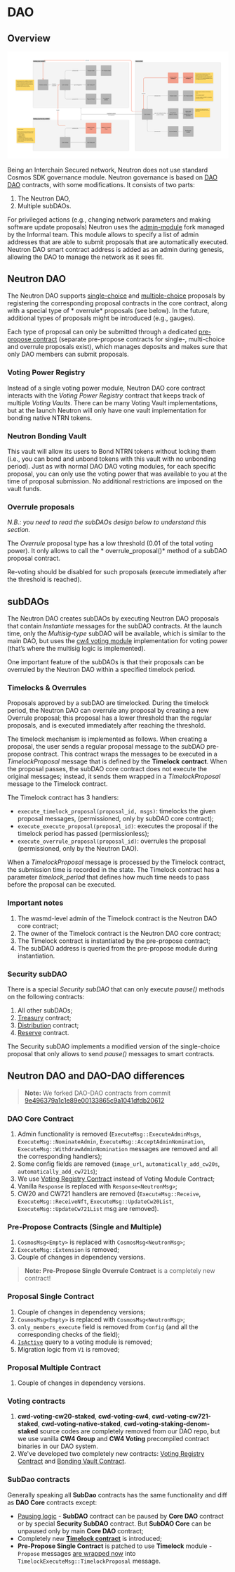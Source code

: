 # DAO

## Overview

![Governance.png](/img/governance.png)

Being an Interchain Secured network, Neutron does not use standard Cosmos SDK governance module. Neutron governance
is based on [DAO DAO](https://github.com/DA0-DA0/dao-contracts) contracts, with some modifications. It consists of two
parts:

1. The Neutron DAO,
2. Multiple subDAOs.

For privileged actions (e.g., changing network parameters and making software update proposals) Neutron uses
the [admin-module](https://github.com/Ethernal-Tech/admin-module) fork managed by the Informal team. This module allows
to specify a list of admin addresses that are able to submit proposals that are automatically executed. Neutron DAO
smart contract address is added as an admin during genesis, allowing the DAO to manage the network as it sees fit. 

## Neutron DAO

The Neutron DAO
supports [single-choice](https://github.com/DA0-DA0/dao-contracts/tree/main/contracts/proposal/dao-proposal-single)
and [multiple-choice](https://github.com/DA0-DA0/dao-contracts/tree/main/contracts/proposal/dao-proposal-multiple)
proposals by registering the corresponding proposal contracts in the core contract, along with a special type of *
overrule* proposals (see below). In the future, additional types of proposals might be introduced (e.g., gauges).

Each type of proposal can only be submitted through a
dedicated [pre-propose contract](https://github.com/DA0-DA0/dao-contracts/tree/main/contracts/pre-propose) (separate
pre-propose contracts for single-, multi-choice and overrule proposals exist), which manages deposits and makes sure
that only DAO members can submit proposals.

### Voting Power Registry

Instead of a single voting power module, Neutron DAO core contract interacts with the *Voting Power Registry* contract
that keeps track of multiple *Voting Vaults*. There can be many Voting Vault implementations, but at the launch Neutron
will only have one vault implementation for bonding native NTRN tokens.

### Neutron Bonding Vault

This vault will allow its users to Bond NTRN tokens without locking them (i.e., you can bond and unbond tokens with this
vault with no unbonding period). Just as with normal DAO DAO voting modules, for each specific proposal, you can only
use the voting power that was available to you at the time of proposal submission. No additional restrictions are
imposed on the vault funds.

### Overrule proposals

*N.B.: you need to read the subDAOs design below to understand this section.*

The *Overrule* proposal type has a low threshold (0.01 of the total voting power). It only allows to call the *
overrule_proposal()* method of a subDAO proposal contract.

Re-voting should be disabled for such proposals (execute immediately after the threshold is reached).

## subDAOs

The Neutron DAO creates subDAOs by executing Neutron DAO proposals that contain *Instantiate* messages for the subDAO
contracts. At the launch time, only the *Multisig-type* subDAO will be available, which is similar to the main DAO, but
uses the [cw4 voting module](https://github.com/DA0-DA0/dao-contracts/tree/main/contracts/voting/dao-voting-cw4)
implementation for voting power (that’s where the multisig logic is implemented).

One important feature of the subDAOs is that their proposals can be overruled by the Neutron DAO within a specified
timelock period.

### Timelocks & Overrules

Proposals approved by a subDAO are timelocked. During the timelock period, the Neutron DAO can overrule any proposal by
creating a new Overrule proposal; this proposal has a lower threshold than the regular proposals, and is executed
immediately after reaching the threshold.

The timelock mechanism is implemented as follows. When creating a proposal, the user sends a regular proposal message to
the subDAO pre-propose contract. This contract wraps the messages to be executed in a *TimelockProposal* message that is
defined by the **Timelock** **contract**. When the proposal passes, the subDAO core contract does not execute the
original messages; instead, it sends them wrapped in a *TimelockProposal* message to the Timelock contract.

The Timelock contract has 3 handlers:

- `execute_timelock_proposal(proposal_id, msgs)`: timelocks the given proposal messages, (permissioned, only by subDAO
  core contract);
- `execute_execute_proposal(proposal_id)`: executes the proposal if the timelock period has passed (permissionless);
- `execute_overrule_proposal(proposal_id)`: overrules the proposal (permissioned, only by the Neutron DAO).

When a *TimelockProposal* message is processed by the Timelock contract, the submission time is recorded in the state.
The Timelock contract has a parameter *timelock_period* that defines how much time needs to pass before the proposal can
be executed.

### Important notes

1. The wasmd-level admin of the Timelock contract is the Neutron DAO core contract;
2. The owner of the Timelock contract is the Neutron DAO core contract;
3. The Timelock contract is instantiated by the pre-propose contract;
4. The subDAO address is queried from the pre-propose module during instantiation.

### Security subDAO

There is a special *Security subDAO* that can only execute *pause()* methods on the following contracts:

1. All other subDAOs;
2. [Treasury](https://www.notion.so/Treasury-and-Distribution-Technical-Design-44a57336ea11457d880e436c213d5eab)
   contract;
3. [Distribution](https://www.notion.so/Treasury-and-Distribution-Technical-Design-44a57336ea11457d880e436c213d5eab)
   contract;
4. [Reserve](https://www.notion.so/Treasury-and-Distribution-Technical-Design-44a57336ea11457d880e436c213d5eab)
   contract.

The Security subDAO implements a modified version of the single-choice proposal that only allows to send *pause()*
messages to smart contracts.

## Neutron DAO and DAO-DAO differences

> **Note:** We forked DAO-DAO contracts from commit [9e496379a1c1e89e00133865c9a1041dfdb20612](https://github.com/DA0-DA0/dao-contracts/tree/9e496379a1c1e89e00133865c9a1041dfdb20612)

### DAO Core Contract
1. Admin functionality is removed (`ExecuteMsg::ExecuteAdminMsgs`, `ExecuteMsg::NominateAdmin`, `ExecuteMsg::AcceptAdminNomination`,
`ExecuteMsg::WithdrawAdminNomination` messages are removed and all the corresponding handlers);
2. Some config fields are removed (`image_url`, `automatically_add_cw20s`, `automatically_add_cw721s`);
3. We use [Voting Registry Contract](/neutron/dao#voting-power-registry) instead of Voting Module Contract;
4. Vanilla `Response` is replaced with `Response<NeutronMsg>`;
5. CW20 and CW721 handlers are removed (`ExecuteMsg::Receive`, `ExecuteMsg::ReceiveNft`, `ExecuteMsg::UpdateCw20List`,
`ExecuteMsg::UpdateCw721List` msg are removed).

### Pre-Propose Contracts (Single and Multiple)
1. `CosmosMsg<Empty>` is replaced with `CosmosMsg<NeutronMsg>`;
2. `ExecuteMsg::Extension` is removed;
3. Couple of changes in dependency versions.

> **Note:** **Pre-Propose Single Overrule Contract** is a completely new contract!

### Proposal Single Contract
1. Couple of changes in dependency versions;
2. `CosmosMsg<Empty>` is replaced with `CosmosMsg<NeutronMsg>`;
3. `only_members_execute` field is removed from `Config` (and all the corresponding checks of the field);
4. [`IsActive`](https://github.com/DA0-DA0/dao-contracts/blob/9e496379a1c1e89e00133865c9a1041dfdb20612/contracts/proposal/cwd-proposal-single/src/contract.rs#L173) query to a voting module is removed;
5. Migration logic from `V1` is removed;

### Proposal Multiple Contract
1. Couple of changes in dependency versions.

### Voting contracts

1. **cwd-voting-cw20-staked**, **cwd-voting-cw4**, **cwd-voting-cw721-staked**, **cwd-voting-native-staked**,
**cwd-voting-staking-denom-staked** source codes are completely removed from our DAO repo, 
but we use vanilla **CW4 Group** and **CW4 Voting** precompiled contract binaries in our DAO system.
2. We've developed two completely new contracts: [Voting Registry Contract](/neutron/dao#voting-power-registry)
and [Bonding Vault Contract](/neutron/dao#neutron-bonding-vault).

### SubDao contracts
Generally speaking all **SubDao** contracts has the same functionality and diff as **DAO Core** contracts except:
* [Pausing logic](https://github.com/neutron-org/neutron-dao/blob/448c7c91e85ccd02d13fdaf7cddb66f04abf8ca9/contracts/subdaos/cwd-subdao-core/src/contract.rs#L128) - **SubDAO** contract can be paused by **Core DAO** contract or by special **Security SubDAO** contract.
But **SubDAO Core** can be unpaused only by main **Core DAO** contract;
* Completely new [**Timelock contract**](/neutron/dao#timelocks--overrules) is introduced;
* **Pre-Propose Single Contract** is patched to use **Timelock** module - `Propose` messages
[are wrapped now](https://github.com/neutron-org/neutron-dao/blob/448c7c91e85ccd02d13fdaf7cddb66f04abf8ca9/contracts/subdaos/pre-propose/cwd-subdao-pre-propose-single/src/contract.rs#L105)
into `TimelockExecuteMsg::TimelockProposal` message.